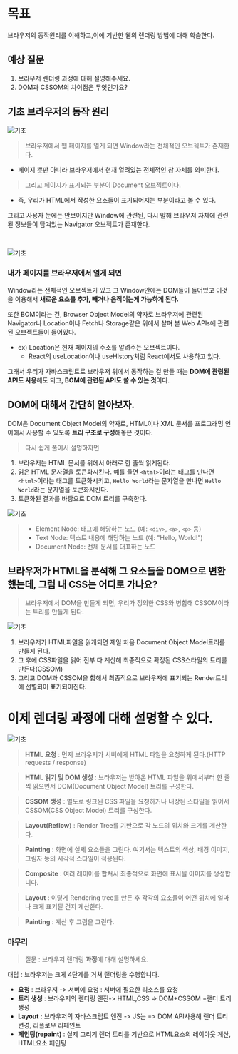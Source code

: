 # 목표

브라우저의 동작원리를 이해하고,이에 기반한 웹의 렌더링 방법에 대해 학습한다.

## 예상 질문

1. 브라우저 렌더링 과정에 대해 설명해주세요.
2. DOM과 CSSOM의 차이점은 무엇인가요?

## 기초 브라우저의 동작 원리

![기초](./images/Untitled.png)

> 브라우저에서 웹 페이지를 열게 되면 Window라는 전체적인 오브젝트가 존재한다.

- 페이지 뿐만 아니라 브라우저에서 현재 열려있는 전체적인 창 자체를 의미한다.

> 그리고 페이지가 표기되는 부분이 Document 오브젝트이다.

- 즉, 우리가 HTML에서 작성한 요소들이 표기되어지는 부분이라고 볼 수 있다.

그리고 사용자 눈에는 안보이지만 Window에 관련된, 다시 말해 브라우저 자체에 관련된 정보들이 담겨있는 Navigator 오브젝트가 존재한다.

<br>

![기초](./images/Untitled1.png)

### 내가 페이지를 브라우저에서 열게 되면

Window라는 전체적인 오브젝트가 있고 그 Window안에는 DOM들이 들어있고 이것을 이용해서 **새로운 요소를 추가, 빼거나 움직이는게 가능하게 된다.**

또한 BOM이라는 건, Browser Object Model의 약자로 브라우저에 관련된 Navigator나 Location이나 Fetch나 Storage같은 위에서 살펴 본 Web APIs에 관련된 오브젝트들이 들어있다.

- ex) Location은 현재 페이지의 주소를 알려주는 오브젝트이다.
  - React의 useLocation이나 useHistory처럼 React에서도 사용하고 있다.

그래서 우리가 자바스크립트로 브라우저 위에서 동작하는 걸 만들 때는 **DOM에 관련된 API도 사용**해도 되고, **BOM에 관련된 API도 쓸 수 있는 것**이다.

## DOM에 대해서 간단히 알아보자.

DOM은 Document Object Model의 약자로, HTML이나 XML 문서를 프로그래밍 언어에서 사용할 수 있도록 **트리 구조로 구성**해놓은 것이다.

> 다시 쉽게 풀어서 설명하자면

1. 브라우저는 HTML 문서를 위에서 아래로 한 줄씩 읽게된다.
2. 읽은 HTML 문자열을 토큰화시킨다. 예를 들면 `<html>`이라는 태그를 만나면 `<html>`이라는 태그를 토큰화시키고, `Hello World`라는 문자열을 만나면 `Hello World`라는 문자열을 토큰화시킨다.
3. 토큰화된 결과를 바탕으로 DOM 트리를 구축한다.

![기초](./images/Untitled3.png)

> - Element Node: 태그에 해당하는 노드 (예: `<div>`, `<a>`, `<p>` 등)
> - Text Node: 텍스트 내용에 해당하는 노드 (예: "Hello, World!")
> - Document Node: 전체 문서를 대표하는 노드

## 브라우저가 HTML을 분석해 그 요소들을 DOM으로 변환했는데, 그럼 내 CSS는 어디로 가나요?

> 브라우저에서 DOM을 만들게 되면, 우리가 정의한 CSS와 병합해 CSSOM이라는 트리를 만들게 된다.

![기초](./images/Untitled4.png)

1. 브라우저가 HTML파일을 읽게되면 제일 처음 Document Object Model트리를 만들게 된다.
2. 그 후에 CSS파일을 읽어 전부 다 계산해 최종적으로 확정된 CSS스타일의 트리를 만든다(CSSOM)
3. 그리고 DOM과 CSSOM을 합해서 최종적으로 브라우저에 표기되는 Render트리에 선별되어 표기되어진다.

# 이제 렌더링 과정에 대해 설명할 수 있다.

![기초](./images/Untitled5.png)

> **HTML 요청** : 먼저 브라우저가 서버에게 HTML 파일을 요청하게 된다.(HTTP requests / response)

> **HTML 읽기 및 DOM 생성** : 브라우저는 받아온 HTML 파일을 위에서부터 한 줄씩 읽으면서 DOM(Document Object Model) 트리를 구성한다.

> **CSSOM 생성** : 별도로 링크된 CSS 파일을 요청하거나 내장된 스타일을 읽어서 CSSOM(CSS Object Model) 트리를 구성한다.

> **Layout(Reflow)** : Render Tree를 기반으로 각 노드의 위치와 크기를 계산한다.

> **Painting** : 화면에 실제 요소들을 그린다. 여기서는 텍스트의 색상, 배경 이미지, 그림자 등의 시각적 스타일이 적용된다.

> **Composite** : 여러 레이어를 합쳐서 최종적으로 화면에 표시될 이미지를 생성합니다.

> **Layout** : 이렇게 Rendering tree를 만든 후 각각의 요소들이 어떤 위치에 얼마나 크게 표기될 건지 계산한다.

> **Painting** : 계산 후 그림을 그린다.

### 마무리

> 질문 : 브라우저 렌더링 **과정**에 대해 설명하세요.

대답 : 브라우저는 크게 4단계를 거쳐 랜더링을 수행합니다.

- **요청** : 브라우저 -> 서버에 요청 : 서버에 필요한 리소스를 요청
- **트리 생성** : 브라우저의 렌더링 엔진-> HTML,CSS => DOM+CSSOM =랜더 트리 생성
- **Layout** : 브라우저의 자바스크립트 엔진 -> JS는 => DOM API사용해 랜더 트리 변경, 리플로우 리페인트
- **페인팅(repaint)** : 실제 그리기 렌더 트리를 기반으로 HTML요소의 레이아웃 계산, HTML요소 페인팅
